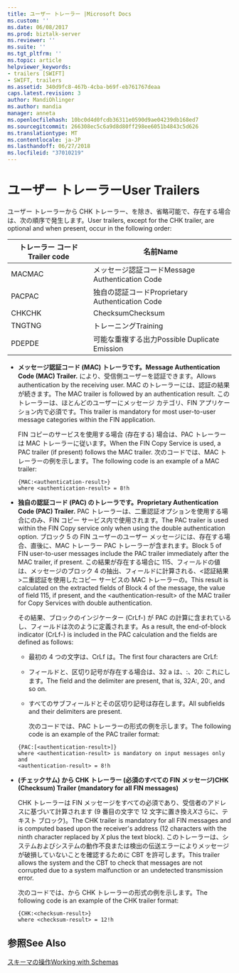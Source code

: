 ```yaml
---
title: ユーザー トレーラー |Microsoft Docs
ms.custom: ''
ms.date: 06/08/2017
ms.prod: biztalk-server
ms.reviewer: ''
ms.suite: ''
ms.tgt_pltfrm: ''
ms.topic: article
helpviewer_keywords:
- trailers [SWIFT]
- SWIFT, trailers
ms.assetid: 340d9fc8-467b-4cba-b69f-eb761767deaa
caps.latest.revision: 3
author: MandiOhlinger
ms.author: mandia
manager: anneta
ms.openlocfilehash: 10bc0d4d0fcdb36311e0590d9ae04239db168ed7
ms.sourcegitcommit: 266308ec5c6a9d8d80ff298ee6051b4843c5d626
ms.translationtype: MT
ms.contentlocale: ja-JP
ms.lasthandoff: 06/27/2018
ms.locfileid: "37010219"
---
```

# <a name="user-trailers"></a><span data-ttu-id="333c4-102">ユーザー トレーラー</span><span class="sxs-lookup"><span data-stu-id="333c4-102">User Trailers</span></span>
<span data-ttu-id="333c4-103">ユーザー トレーラーから CHK トレーラー、を除き、省略可能で、存在する場合は、次の順序で発生します。</span><span class="sxs-lookup"><span data-stu-id="333c4-103">User trailers, except for the CHK trailer, are optional and when present, occur in the following order:</span></span>  
  
|<span data-ttu-id="333c4-104">トレーラー コード</span><span class="sxs-lookup"><span data-stu-id="333c4-104">Trailer code</span></span>|<span data-ttu-id="333c4-105">名前</span><span class="sxs-lookup"><span data-stu-id="333c4-105">Name</span></span>|  
|------------------|----------|  
|<span data-ttu-id="333c4-106">MAC</span><span class="sxs-lookup"><span data-stu-id="333c4-106">MAC</span></span>|<span data-ttu-id="333c4-107">メッセージ認証コード</span><span class="sxs-lookup"><span data-stu-id="333c4-107">Message Authentication Code</span></span>|  
|<span data-ttu-id="333c4-108">PAC</span><span class="sxs-lookup"><span data-stu-id="333c4-108">PAC</span></span>|<span data-ttu-id="333c4-109">独自の認証コード</span><span class="sxs-lookup"><span data-stu-id="333c4-109">Proprietary Authentication Code</span></span>|  
|<span data-ttu-id="333c4-110">CHK</span><span class="sxs-lookup"><span data-stu-id="333c4-110">CHK</span></span>|<span data-ttu-id="333c4-111">Checksum</span><span class="sxs-lookup"><span data-stu-id="333c4-111">Checksum</span></span>|  
|<span data-ttu-id="333c4-112">TNG</span><span class="sxs-lookup"><span data-stu-id="333c4-112">TNG</span></span>|<span data-ttu-id="333c4-113">トレーニング</span><span class="sxs-lookup"><span data-stu-id="333c4-113">Training</span></span>|  
|<span data-ttu-id="333c4-114">PDE</span><span class="sxs-lookup"><span data-stu-id="333c4-114">PDE</span></span>|<span data-ttu-id="333c4-115">可能な重複する出力</span><span class="sxs-lookup"><span data-stu-id="333c4-115">Possible Duplicate Emission</span></span>|  
  
- <span data-ttu-id="333c4-116">**メッセージ認証コード (MAC) トレーラです。**</span><span class="sxs-lookup"><span data-stu-id="333c4-116">**Message Authentication Code (MAC) Trailer.**</span></span> <span data-ttu-id="333c4-117">により、受信側ユーザーを認証できます。</span><span class="sxs-lookup"><span data-stu-id="333c4-117">Allows authentication by the receiving user.</span></span> <span data-ttu-id="333c4-118">MAC のトレーラーには、認証の結果が続きます。</span><span class="sxs-lookup"><span data-stu-id="333c4-118">The MAC trailer is followed by an authentication result.</span></span> <span data-ttu-id="333c4-119">このトレーラーは、ほとんどのユーザーにメッセージ カテゴリ、FIN アプリケーション内で必須です。</span><span class="sxs-lookup"><span data-stu-id="333c4-119">This trailer is mandatory for most user-to-user message categories within the FIN application.</span></span>  
  
   <span data-ttu-id="333c4-120">FIN コピーのサービスを使用する場合 (存在する) 場合は、PAC トレーラーは MAC トレーラーに従います。</span><span class="sxs-lookup"><span data-stu-id="333c4-120">When the FIN Copy Service is used, a PAC trailer (if present) follows the MAC trailer.</span></span> <span data-ttu-id="333c4-121">次のコードでは、MAC トレーラーの例を示します。</span><span class="sxs-lookup"><span data-stu-id="333c4-121">The following code is an example of a MAC trailer:</span></span>  
  
  ```  
  {MAC:<authentication-result>}  
  where <authentication-result> = 8!h  
  ```  
  
- <span data-ttu-id="333c4-122">**独自の認証コード (PAC) のトレーラです。**</span><span class="sxs-lookup"><span data-stu-id="333c4-122">**Proprietary Authentication Code (PAC) Trailer.**</span></span> <span data-ttu-id="333c4-123">PAC トレーラーは、二重認証オプションを使用する場合にのみ、FIN コピー サービス内で使用されます。</span><span class="sxs-lookup"><span data-stu-id="333c4-123">The PAC trailer is used within the FIN Copy service only when using the double authentication option.</span></span> <span data-ttu-id="333c4-124">ブロック 5 の FIN ユーザーのユーザー メッセージには、存在する場合、直後に、MAC トレーラー PAC トレーラーが含まれます。</span><span class="sxs-lookup"><span data-stu-id="333c4-124">Block 5 of FIN user-to-user messages include the PAC trailer immediately after the MAC trailer, if present.</span></span> <span data-ttu-id="333c4-125">この結果が存在する場合に 115、フィールドの値は、メッセージのブロック 4 の抽出、フィールドに計算される、\<認証結果\>二重認証を使用したコピー サービスの MAC トレーラーの。</span><span class="sxs-lookup"><span data-stu-id="333c4-125">This result is calculated on the extracted fields of Block 4 of the message, the value of field 115, if present, and the \<authentication-result\> of the MAC trailer for Copy Services with double authentication.</span></span>  
  
   <span data-ttu-id="333c4-126">その結果、ブロックのインジケーター (CrLf-) が PAC の計算に含まれているし、フィールドは次のように定義されます。</span><span class="sxs-lookup"><span data-stu-id="333c4-126">As a result, the end-of-block indicator (CrLf-) is included in the PAC calculation and the fields are defined as follows:</span></span>  
  
  - <span data-ttu-id="333c4-127">最初の 4 つの文字は、CrLf は。</span><span class="sxs-lookup"><span data-stu-id="333c4-127">The first four characters are CrLf:</span></span>  
  
  - <span data-ttu-id="333c4-128">フィールドと、区切り記号が存在する場合は、32 a は、:、20: これにします。</span><span class="sxs-lookup"><span data-stu-id="333c4-128">The field and the delimiter are present, that is, 32A:, 20:, and so on.</span></span>  
  
  - <span data-ttu-id="333c4-129">すべてのサブフィールドとその区切り記号は存在します。</span><span class="sxs-lookup"><span data-stu-id="333c4-129">All subfields and their delimiters are present.</span></span>  
  
    <span data-ttu-id="333c4-130">次のコードでは、PAC トレーラーの形式の例を示します。</span><span class="sxs-lookup"><span data-stu-id="333c4-130">The following code is an example of the PAC trailer format:</span></span>  
  
  ```  
  {PAC:[<authentication-result>]}  
  where <authentication-result> is mandatory on input messages only and  
  <authentication-result> = 8!h  
  ```  
  
- <span data-ttu-id="333c4-131">**(チェックサム) から CHK トレーラー (必須のすべての FIN メッセージ)**</span><span class="sxs-lookup"><span data-stu-id="333c4-131">**CHK (Checksum) Trailer (mandatory for all FIN messages)**</span></span>  
  
   <span data-ttu-id="333c4-132">CHK トレーラーは FIN メッセージをすべての必須であり、受信者のアドレスに基づいて計算されます (9 番目の文字で 12 文字に置き換え*X*さらに、テキスト ブロック)。</span><span class="sxs-lookup"><span data-stu-id="333c4-132">The CHK trailer is mandatory for all FIN messages and is computed based upon the receiver's address (12 characters with the ninth character replaced by *X* plus the text block).</span></span> <span data-ttu-id="333c4-133">このトレーラーは、システムおよびシステムの動作不良または検出の伝送エラーによりメッセージが破損していないことを確認するために CBT を許可します。</span><span class="sxs-lookup"><span data-stu-id="333c4-133">This trailer allows the system and the CBT to check that messages are not corrupted due to a system malfunction or an undetected transmission error.</span></span>  
  
   <span data-ttu-id="333c4-134">次のコードでは、から CHK トレーラーの形式の例を示します。</span><span class="sxs-lookup"><span data-stu-id="333c4-134">The following code is an example of the CHK trailer format:</span></span>  
  
  ```  
  {CHK:<checksum-result>}  
  where <checksum-result> = 12!h  
  ```  
  
## <a name="see-also"></a><span data-ttu-id="333c4-135">参照</span><span class="sxs-lookup"><span data-stu-id="333c4-135">See Also</span></span>  
 [<span data-ttu-id="333c4-136">スキーマの操作</span><span class="sxs-lookup"><span data-stu-id="333c4-136">Working with Schemas</span></span>](../../adapters-and-accelerators/accelerator-swift/working-with-schemas.md)